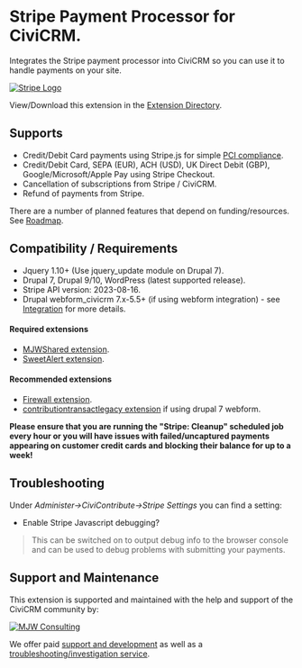 # Stripe Payment Processor for CiviCRM.
Integrates the Stripe payment processor into CiviCRM so you can use it to handle payments on your site.

[![Stripe Logo](images/stripe.png)](https://stripe.com/)

View/Download this extension in the [Extension Directory](https://civicrm.org/extensions/stripe-payment-processor).

## Supports
* Credit/Debit Card payments using Stripe.js for simple [PCI compliance](https://stripe.com/docs/security/guide).
* Credit/Debit Card, SEPA (EUR), ACH (USD), UK Direct Debit (GBP), Google/Microsoft/Apple Pay using Stripe Checkout.
* Cancellation of subscriptions from Stripe / CiviCRM.
* Refund of payments from Stripe.

There are a number of planned features that depend on funding/resources. See [Roadmap](./roadmap.md).

## Compatibility / Requirements
* Jquery 1.10+ (Use jquery_update module on Drupal 7).
* Drupal 7, Drupal 9/10, WordPress (latest supported release).
* Stripe API version: 2023-08-16.
* Drupal webform_civicrm 7.x-5.5+ (if using webform integration) - see [Integration](integration.md) for more details.

#### Required extensions

* [MJWShared extension](https://civicrm.org/extensions/mjwshared).
* [SweetAlert extension](https://civicrm.org/extensions/sweetalert).

#### Recommended extensions

* [Firewall extension](https://civicrm.org/extensions/firewall).
* [contributiontransactlegacy extension](https://civicrm.org/extensions/contribution-transact-api) if using drupal 7 webform.

**Please ensure that you are running the "Stripe: Cleanup" scheduled job every hour or you will have issues with failed/uncaptured payments appearing on customer credit cards and blocking their balance for up to a week!**

## Troubleshooting
Under *Administer->CiviContribute->Stripe Settings* you can find a setting:
* Enable Stripe Javascript debugging?

> This can be switched on to output debug info to the browser console and can be used to debug problems with submitting your payments.

## Support and Maintenance
This extension is supported and maintained with the help and support of the CiviCRM community by:

[![MJW Consulting](images/mjwconsulting.jpg)](https://www.mjwconsult.co.uk)

We offer paid [support and development](https://mjw.pt/support) as well as a [troubleshooting/investigation service](https://mjw.pt/investigation).
